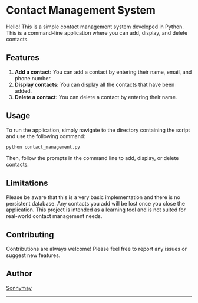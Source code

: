 # Contact Management System

Hello! This is a simple contact management system developed in Python. This is a command-line application where you can add, display, and delete contacts.

## Features

1. **Add a contact:** You can add a contact by entering their name, email, and phone number.
2. **Display contacts:** You can display all the contacts that have been added.
3. **Delete a contact:** You can delete a contact by entering their name.

## Usage

To run the application, simply navigate to the directory containing the script and use the following command:

```bash
python contact_management.py
```
Then, follow the prompts in the command line to add, display, or delete contacts.

## Limitations

Please be aware that this is a very basic implementation and there is no persistent database. Any contacts you add will be lost once you close the application. This project is intended as a learning tool and is not suited for real-world contact management needs.

## Contributing

Contributions are always welcome! Please feel free to report any issues or suggest new features.

## Author

[Sonnymay](https://github.com/sonnymay)

---
